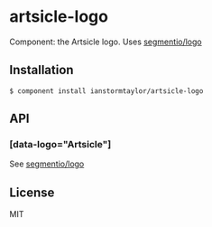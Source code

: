 # artsicle-logo

  Component: the Artsicle logo. Uses [segmentio/logo](https://github.com/segmentio/logo)

## Installation

    $ component install ianstormtaylor/artsicle-logo

## API

### [data-logo="Artsicle"]

  See [segmentio/logo](https://github.com/segmentio/logo)
  
## License

  MIT
